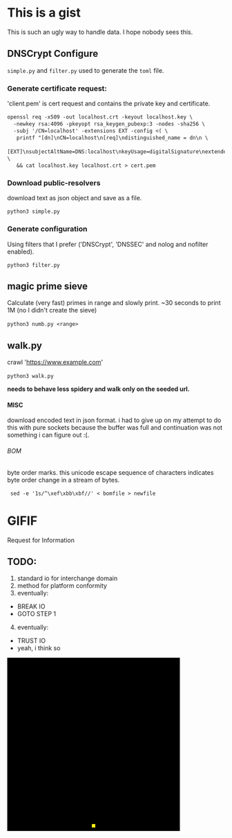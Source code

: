 # This is a gist
This is such an ugly way to handle data. I hope nobody sees this.


## DNSCrypt Configure
`simple.py` and `filter.py` used to generate the `toml` file.


### Generate certificate request:
'client.pem' is cert request and contains the private key and certificate.
```
openssl req -x509 -out localhost.crt -keyout localhost.key \
  -newkey rsa:4096 -pkeyopt rsa_keygen_pubexp:3 -nodes -sha256 \
  -subj '/CN=localhost' -extensions EXT -config <( \
   printf "[dn]\nCN=localhost\n[req]\ndistinguished_name = dn\n \
   [EXT]\nsubjectAltName=DNS:localhost\nkeyUsage=digitalSignature\nextendedKeyUsage=serverAuth") \
   && cat localhost.key localhost.crt > cert.pem
```


### Download public-resolvers
download text as json object and save as a file.

```
python3 simple.py
```


### Generate configuration
Using filters that I prefer ('DNSCrypt', 'DNSSEC' and nolog and nofilter enabled).

```
python3 filter.py
```

## magic prime sieve  
Calculate (very fast) primes in range and slowly print. 
~30 seconds to print 1M (no I didn't create the sieve)

`python3 numb.py <range>`

## walk.py
crawl 'https://www.example.com'

`python3 walk.py`


__needs to behave less spidery and walk only on the seeded url.__


#### MISC
download encoded text in json format. 
i had to give up on my attempt to do this with pure sockets because
the buffer was full and continuation was not something i can figure out :(.

###### BOM
byte order marks. this unicode escape sequence of characters indicates byte order
change in a stream of bytes.
```
 sed -e '1s/^\xef\xbb\xbf//' < bomfile > newfile
```


# GIFIF
Request for Information

## TODO:
1. standard io for interchange domain
2. method for platform conformity
3. eventually:
- BREAK IO
- GOTO STEP 1
4. eventually:
- TRUST IO
- yeah, i think so


![Pascal's Triangle](https://github.com/jradd/public/blob/master/pascals.gif)
